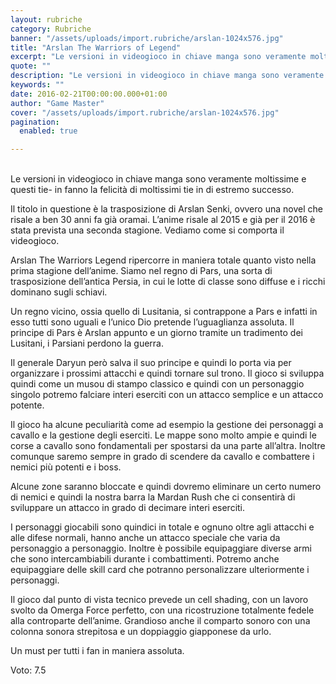```yaml
---
layout: rubriche
category: Rubriche
banner: "/assets/uploads/import.rubriche/arslan-1024x576.jpg"
title: "Arslan The Warriors of Legend"
excerpt: "Le versioni in videogioco in chiave manga sono veramente moltissime e questi tie- in fanno la felicità di moltissimi tie in di estremo successo. Il titolo in questione è la trasposizione di Arslan Senki, ovvero una novel che risale a ben 30 anni fa già oramai. L’anime risale al 2015 e già per il 2016 [&hellip"
quote: ""
description: "Le versioni in videogioco in chiave manga sono veramente moltissime e questi tie- in fanno la felicità di moltissimi tie in di estremo successo. Il titolo in questione è la trasposizione di Arslan Senki, ovvero una novel che risale a ben 30 anni fa già oramai. L’anime risale al 2015 e già per il 2016 [&hellip"
keywords: ""
date: 2016-02-21T00:00:00.000+01:00
author: "Game Master"
cover: "/assets/uploads/import.rubriche/arslan-1024x576.jpg"
pagination:
  enabled: true

---
```


[](https://hotmc.com/wp-content/uploads/2016/02/arslan.jpg)  
Le versioni in videogioco in chiave manga sono veramente moltissime e questi tie- in fanno la felicità di moltissimi tie in di estremo successo.

Il titolo in questione è la trasposizione di Arslan Senki, ovvero una novel che risale a ben 30 anni fa già oramai. L’anime risale al 2015 e già per il 2016 è stata prevista una seconda stagione. Vediamo come si comporta il videogioco.

Arslan The Warriors Legend ripercorre in maniera totale quanto visto nella prima stagione dell’anime. Siamo nel regno di Pars, una sorta di trasposizione dell’antica Persia, in cui le lotte di classe sono diffuse e i ricchi dominano sugli schiavi.

Un regno vicino, ossia quello di Lusitania, si contrappone a Pars e infatti in esso tutti sono uguali e l’unico Dio pretende l’uguaglianza assoluta. Il principe di Pars è Arslan appunto e un giorno tramite un tradimento dei Lusitani, i Parsiani perdono la guerra.

Il generale Daryun però salva il suo principe e quindi lo porta via per organizzare i prossimi attacchi e quindi tornare sul trono. Il gioco si sviluppa quindi come un musou di stampo classico e quindi con un personaggio singolo potremo falciare interi eserciti con un attacco semplice e un attacco potente.

[](https://hotmc.com/wp-content/uploads/2016/02/arslan2.jpg)

Il gioco ha alcune peculiarità come ad esempio la gestione dei personaggi a cavallo e la gestione degli eserciti. Le mappe sono molto ampie e quindi le corse a cavallo sono fondamentali per spostarsi da una parte all’altra. Inoltre comunque saremo sempre in grado di scendere da cavallo e combattere i nemici più potenti e i boss.

Alcune zone saranno bloccate e quindi dovremo eliminare un certo numero di nemici e quindi la nostra barra la Mardan Rush che ci consentirà di sviluppare un attacco in grado di decimare interi eserciti.

I personaggi giocabili sono quindici in totale e ognuno oltre agli attacchi e alle difese normali, hanno anche un attacco speciale che varia da personaggio a personaggio. Inoltre è possibile equipaggiare diverse armi che sono intercambiabili durante i combattimenti. Potremo anche equipaggiare delle skill card che potranno personalizzare ulteriormente i personaggi.

Il gioco dal punto di vista tecnico prevede un cell shading, con un lavoro svolto da Omerga Force perfetto, con una ricostruzione totalmente fedele alla controparte dell’anime. Grandioso anche il comparto sonoro con una colonna sonora strepitosa e un doppiaggio giapponese da urlo.

Un must per tutti i fan in maniera assoluta.

Voto: 7.5